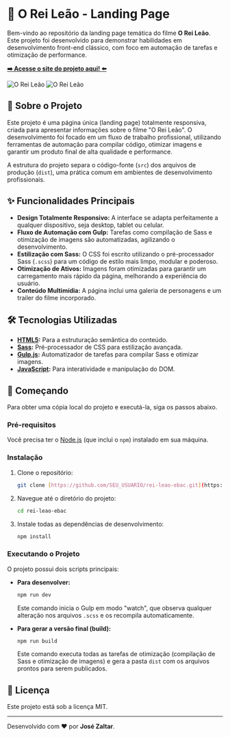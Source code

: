 # 🦁 O Rei Leão - Landing Page

Bem-vindo ao repositório da landing page temática do filme **O Rei Leão**. Este projeto foi desenvolvido para demonstrar habilidades em desenvolvimento front-end clássico, com foco em automação de tarefas e otimização de performance.

**[➡️ Acesse o site do projeto aqui! ⬅️](https://rei-leao-ebac.vercel.app/)**

![O Rei Leão](https://i.imgur.com/cq1Hwmc.png)
![O Rei Leão](https://i.imgur.com/4WUlU7T.png)

## 📖 Sobre o Projeto

Este projeto é uma página única (landing page) totalmente responsiva, criada para apresentar informações sobre o filme "O Rei Leão". O desenvolvimento foi focado em um fluxo de trabalho profissional, utilizando ferramentas de automação para compilar código, otimizar imagens e garantir um produto final de alta qualidade e performance.

A estrutura do projeto separa o código-fonte (`src`) dos arquivos de produção (`dist`), uma prática comum em ambientes de desenvolvimento profissionais.

## ✨ Funcionalidades Principais

* **Design Totalmente Responsivo:** A interface se adapta perfeitamente a qualquer dispositivo, seja desktop, tablet ou celular.
* **Fluxo de Automação com Gulp:** Tarefas como compilação de Sass e otimização de imagens são automatizadas, agilizando o desenvolvimento.
* **Estilização com Sass:** O CSS foi escrito utilizando o pré-processador Sass (`.scss`) para um código de estilo mais limpo, modular e poderoso.
* **Otimização de Ativos:** Imagens foram otimizadas para garantir um carregamento mais rápido da página, melhorando a experiência do usuário.
* **Conteúdo Multimídia:** A página inclui uma galeria de personagens e um trailer do filme incorporado.

## 🛠️ Tecnologias Utilizadas

* **[HTML5](https://developer.mozilla.org/pt-BR/docs/Web/HTML):** Para a estruturação semântica do conteúdo.
* **[Sass](https://sass-lang.com/):** Pré-processador de CSS para estilização avançada.
* **[Gulp.js](https://gulpjs.com/):** Automatizador de tarefas para compilar Sass e otimizar imagens.
* **[JavaScript](https://developer.mozilla.org/pt-BR/docs/Web/JavaScript):** Para interatividade e manipulação do DOM.

## 🚀 Começando

Para obter uma cópia local do projeto e executá-la, siga os passos abaixo.

### Pré-requisitos

Você precisa ter o [Node.js](https://nodejs.org/en/) (que inclui o `npm`) instalado em sua máquina.

### Instalação

1.  Clone o repositório:
    ```sh
    git clone [https://github.com/SEU_USUARIO/rei-leao-ebac.git](https://github.com/SEU_USUARIO/rei-leao-ebac.git)
    ```
2.  Navegue até o diretório do projeto:
    ```sh
    cd rei-leao-ebac
    ```
3.  Instale todas as dependências de desenvolvimento:
    ```sh
    npm install
    ```

### Executando o Projeto

O projeto possui dois scripts principais:

* **Para desenvolver:**
    ```sh
    npm run dev
    ```
    Este comando inicia o Gulp em modo "watch", que observa qualquer alteração nos arquivos `.scss` e os recompila automaticamente.

* **Para gerar a versão final (build):**
    ```sh
    npm run build
    ```
    Este comando executa todas as tarefas de otimização (compilação de Sass e otimização de imagens) e gera a pasta `dist` com os arquivos prontos para serem publicados.

## 📄 Licença

Este projeto está sob a licença MIT.

---

Desenvolvido com ❤️ por **José Zaltar**.
